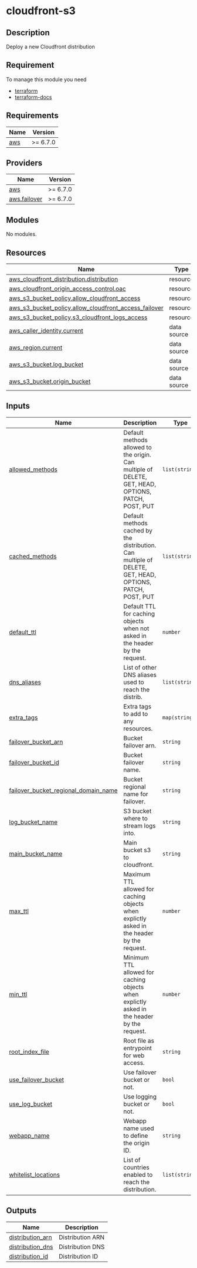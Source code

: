 # cloudfront-s3

## Description 

Deploy a new Cloudfront distribution


## Requirement

To manage this module you need 
  - [terraform](https://www.terraform.io)
  - [terraform-docs](https://github.com/terraform-docs/terraform-docs)

<!-- BEGIN_TF_DOCS -->
## Requirements

| Name | Version |
|------|---------|
| <a name="requirement_aws"></a> [aws](#requirement\_aws) | >= 6.7.0 |

## Providers

| Name | Version |
|------|---------|
| <a name="provider_aws"></a> [aws](#provider\_aws) | >= 6.7.0 |
| <a name="provider_aws.failover"></a> [aws.failover](#provider\_aws.failover) | >= 6.7.0 |

## Modules

No modules.

## Resources

| Name | Type |
|------|------|
| [aws_cloudfront_distribution.distribution](https://registry.terraform.io/providers/hashicorp/aws/latest/docs/resources/cloudfront_distribution) | resource |
| [aws_cloudfront_origin_access_control.oac](https://registry.terraform.io/providers/hashicorp/aws/latest/docs/resources/cloudfront_origin_access_control) | resource |
| [aws_s3_bucket_policy.allow_cloudfront_access](https://registry.terraform.io/providers/hashicorp/aws/latest/docs/resources/s3_bucket_policy) | resource |
| [aws_s3_bucket_policy.allow_cloudfront_access_failover](https://registry.terraform.io/providers/hashicorp/aws/latest/docs/resources/s3_bucket_policy) | resource |
| [aws_s3_bucket_policy.s3_cloudfront_logs_access](https://registry.terraform.io/providers/hashicorp/aws/latest/docs/resources/s3_bucket_policy) | resource |
| [aws_caller_identity.current](https://registry.terraform.io/providers/hashicorp/aws/latest/docs/data-sources/caller_identity) | data source |
| [aws_region.current](https://registry.terraform.io/providers/hashicorp/aws/latest/docs/data-sources/region) | data source |
| [aws_s3_bucket.log_bucket](https://registry.terraform.io/providers/hashicorp/aws/latest/docs/data-sources/s3_bucket) | data source |
| [aws_s3_bucket.origin_bucket](https://registry.terraform.io/providers/hashicorp/aws/latest/docs/data-sources/s3_bucket) | data source |

## Inputs

| Name | Description | Type | Default | Required |
|------|-------------|------|---------|:--------:|
| <a name="input_allowed_methods"></a> [allowed\_methods](#input\_allowed\_methods) | Default methods allowed to the origin. Can multiple of DELETE, GET, HEAD, OPTIONS, PATCH, POST, PUT | `list(string)` | <pre>[<br>  "DELETE",<br>  "GET",<br>  "HEAD",<br>  "OPTIONS",<br>  "PATCH",<br>  "POST",<br>  "PUT"<br>]</pre> | no |
| <a name="input_cached_methods"></a> [cached\_methods](#input\_cached\_methods) | Default methods cached by the distribution. Can multiple of DELETE, GET, HEAD, OPTIONS, PATCH, POST, PUT | `list(string)` | <pre>[<br>  "GET",<br>  "HEAD"<br>]</pre> | no |
| <a name="input_default_ttl"></a> [default\_ttl](#input\_default\_ttl) | Default TTL for caching objects when not asked in the header by the request. | `number` | `3600` | no |
| <a name="input_dns_aliases"></a> [dns\_aliases](#input\_dns\_aliases) | List of other DNS aliases used to reach the distrib. | `list(string)` | `[]` | no |
| <a name="input_extra_tags"></a> [extra\_tags](#input\_extra\_tags) | Extra tags to add to any resources. | `map(string)` | `{}` | no |
| <a name="input_failover_bucket_arn"></a> [failover\_bucket\_arn](#input\_failover\_bucket\_arn) | Bucket failover arn. | `string` | `""` | no |
| <a name="input_failover_bucket_id"></a> [failover\_bucket\_id](#input\_failover\_bucket\_id) | Bucket failover name. | `string` | `""` | no |
| <a name="input_failover_bucket_regional_domain_name"></a> [failover\_bucket\_regional\_domain\_name](#input\_failover\_bucket\_regional\_domain\_name) | Bucket regional name for failover. | `string` | `""` | no |
| <a name="input_log_bucket_name"></a> [log\_bucket\_name](#input\_log\_bucket\_name) | S3 bucket where to stream logs into. | `string` | `""` | no |
| <a name="input_main_bucket_name"></a> [main\_bucket\_name](#input\_main\_bucket\_name) | Main bucket s3 to cloudfront. | `string` | n/a | yes |
| <a name="input_max_ttl"></a> [max\_ttl](#input\_max\_ttl) | Maximum TTL allowed for caching objects when explictly asked in the header by the request. | `number` | `86400` | no |
| <a name="input_min_ttl"></a> [min\_ttl](#input\_min\_ttl) | Minimum TTL allowed for caching objects when explictly asked in the header by the request. | `number` | `0` | no |
| <a name="input_root_index_file"></a> [root\_index\_file](#input\_root\_index\_file) | Root file as entrypoint for web access. | `string` | `"index.html"` | no |
| <a name="input_use_failover_bucket"></a> [use\_failover\_bucket](#input\_use\_failover\_bucket) | Use failover bucket or not. | `bool` | `false` | no |
| <a name="input_use_log_bucket"></a> [use\_log\_bucket](#input\_use\_log\_bucket) | Use logging bucket or not. | `bool` | `false` | no |
| <a name="input_webapp_name"></a> [webapp\_name](#input\_webapp\_name) | Webapp name used to define the origin ID. | `string` | n/a | yes |
| <a name="input_whitelist_locations"></a> [whitelist\_locations](#input\_whitelist\_locations) | List of countries enabled to reach the distribution. | `list(string)` | <pre>[<br>  "FR",<br>  "CH",<br>  "US"<br>]</pre> | no |

## Outputs

| Name | Description |
|------|-------------|
| <a name="output_distribution_arn"></a> [distribution\_arn](#output\_distribution\_arn) | Distribution ARN |
| <a name="output_distribution_dns"></a> [distribution\_dns](#output\_distribution\_dns) | Distribution DNS |
| <a name="output_distribution_id"></a> [distribution\_id](#output\_distribution\_id) | Distribution ID |
<!-- END_TF_DOCS -->